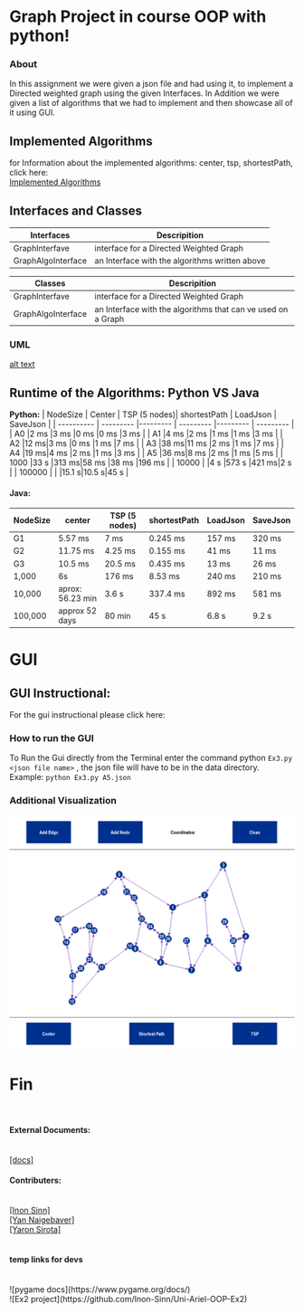 # Graph Project in course OOP with python!

### About

In this assignment we were given a json file and had using it, to implement a Directed weighted graph using the given Interfaces.
In Addition we were given a list of algorithms that we had to implement and then showcase all of it using GUI.

## Implemented Algorithms

for Information about the implemented algorithms: center, tsp, shortestPath, click here:</br>
[Implemented Algorithms](https://github.com/Inon-Sinn/Uni-Ariel-OOP-Ex3/wiki/Algorithms/_edit)

## Interfaces and Classes

|Interfaces| Descripition |
| ---------- | --------- |
| GraphInterfave | interface for a Directed Weighted Graph|
| GraphAlgoInterface  |  an Interface with the algorithms written above |


|Classes| Descripition |
| ---------- | --------- |
| GraphInterfave | interface for a Directed Weighted Graph |
| GraphAlgoInterface  |  an Interface with the algorithms that can ve used on a Graph |

### UML

[alt text](https://github.com/Inon-Sinn/Uni-Ariel-OOP-Ex3/blob/master/src/Ex3.png)
 
## Runtime of the Algorithms: Python VS Java

__Python:__
| NodeSize | Center  | TSP (5 nodes)| shortestPath | LoadJson | SaveJson |
| ---------- | --------- |--------- | --------- |--------- | --------- |
| A0     |2 ms |3 ms  |0 ms  |0 ms  |3 ms   |
| A1     |4 ms |2 ms  |1 ms  |1 ms  |3 ms   |
| A2     |12 ms|3 ms  |0 ms  |1 ms  |7 ms   |
| A3     |38 ms|11 ms |2 ms  |1 ms  |7 ms   |
| A4     |19 ms|4 ms  |2 ms  |1 ms  |3 ms   |
| A5     |36 ms|8 ms  |2 ms  |1 ms  |5 ms   |
| 1000   |33 s |313 ms|58 ms |38 ms |196 ms |
| 10000  |     |4 s   |573 s |421 ms|2 s    |
| 100000 |     |      |15.1 s|10.5 s|45 s   |

#### Java:
| NodeSize| center |TSP (5 nodes)|shortestPath|LoadJson|SaveJson|
| ---------- | --------- |--------- | --------- |--------- | --------- |
| G1      |5.57 ms          |7 ms    |0.245 ms|157 ms|320 ms|
| G2      |11.75 ms         |4.25 ms |0.155 ms|41 ms |11 ms|
| G3      |10.5 ms          |20.5 ms |0.435 ms|13 ms |26 ms|
| 1,000   |6s               |176 ms  |8.53 ms |240 ms|210 ms|
| 10,000  |aprox: 56.23 min |3.6 s   |337.4 ms|892 ms|581 ms|
| 100,000 |approx 52 days   |80 min  |45 s    |6.8 s |9.2 s|

<h1>GUI</h1>

<h2>GUI Instructional:</h2>
For the gui instructional please click here: </br>


### How to run the GUI
To Run the Gui directly from the Terminal enter the command python ``` Ex3.py <json file name> ``` , the json file will have to be in the data directory.<br/>
Example: ```python Ex3.py A5.json```

### Additional Visualization
![gui Description](https://github.com/Inon-Sinn/Uni-Ariel-OOP-Ex3/blob/master/Pictures/A2JsonGui.PNG)


<h1>Fin</h1> <p></p>
</br>

<h4>External Documents:</h4></br>
<a href="https://docs.google.com/document/d/15sTWy_pa6Vg4r7phAC322vZA169V02yezjxxf4b9sJc/edit">[docs]</a> <br />
<h4> Contributers:</h4></br>
<a href="https://github.com/Inon-Sinn">[Inon Sinn]</a><br />
<a href="https://github.com/Yannnyan">[Yan Naigebaver]</a><br />
<a href="https://github.com/Yaron-S">[Yaron Sirota]</a><br />
<br />
<h4> temp links for devs</h4></br>
![pygame docs](https://www.pygame.org/docs/) <br />
![Ex2 project](https://github.com/Inon-Sinn/Uni-Ariel-OOP-Ex2)


